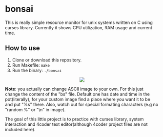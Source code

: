 # bonsai
This is really simple resource monitor for unix systems written on C using curses library.
Currently it shows CPU utilization, RAM usage and current time.
## How to use

1. Clone or download this repository.
2. Run Makefile:
  ```make```  
3. Run the binary: ```./bonsai```  


<p align="center">
  <img src="https://user-images.githubusercontent.com/26604491/102709816-73403180-42b6-11eb-8b2e-963a81a6b651.png" />
</p>

**Note:** you actually can change ASCII image to your own. For this just change the content of the "bs" file. Default one has date and time in the pot(literally), for your custom image find a place where you want it to be and put "%s" there. Also, watch out for special formating characters (e.g no "random %" or "\n" in image). 

The goal of this little project is to practice with curses library, system interaction and 4coder text editor(although 4coder project files are not included here).
